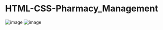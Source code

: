 # HTML-CSS-Pharmacy_Management
![image](https://user-images.githubusercontent.com/113426534/194678004-1273e9b1-c7f6-4bb6-ab3a-9ea129f7ee79.png)
![image](https://user-images.githubusercontent.com/113426534/194678015-af86e2a9-482d-4458-9b2c-093c0212d2ae.png)
